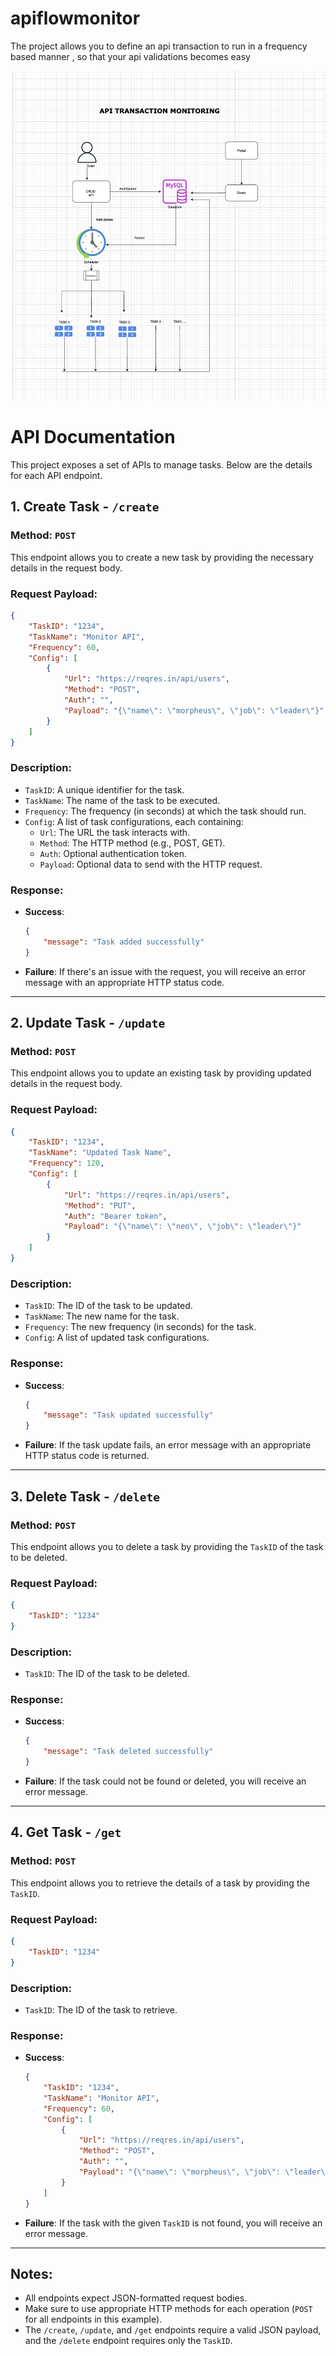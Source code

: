 # apiflowmonitor
The project allows you to define an api transaction to run in a frequency based manner , so that your api validations becomes easy


![My Image](docs/architecture/arch.png)





# API Documentation

This project exposes a set of APIs to manage tasks. Below are the details for each API endpoint.

## 1. **Create Task** - `/create`

### **Method**: `POST`

This endpoint allows you to create a new task by providing the necessary details in the request body.

### **Request Payload**:

```json
{
    "TaskID": "1234",
    "TaskName": "Monitor API",
    "Frequency": 60,
    "Config": [
        {
            "Url": "https://reqres.in/api/users",
            "Method": "POST",
            "Auth": "",
            "Payload": "{\"name\": \"morpheus\", \"job\": \"leader\"}"
        }
    ]
}
```

### **Description**:
- `TaskID`: A unique identifier for the task.
- `TaskName`: The name of the task to be executed.
- `Frequency`: The frequency (in seconds) at which the task should run.
- `Config`: A list of task configurations, each containing:
  - `Url`: The URL the task interacts with.
  - `Method`: The HTTP method (e.g., POST, GET).
  - `Auth`: Optional authentication token.
  - `Payload`: Optional data to send with the HTTP request.

### **Response**:
- **Success**:
  ```json
  {
      "message": "Task added successfully"
  }
  ```
- **Failure**: If there's an issue with the request, you will receive an error message with an appropriate HTTP status code.

---

## 2. **Update Task** - `/update`

### **Method**: `POST`

This endpoint allows you to update an existing task by providing updated details in the request body.

### **Request Payload**:

```json
{
    "TaskID": "1234",
    "TaskName": "Updated Task Name",
    "Frequency": 120,
    "Config": [
        {
            "Url": "https://reqres.in/api/users",
            "Method": "PUT",
            "Auth": "Bearer token",
            "Payload": "{\"name\": \"neo\", \"job\": \"leader\"}"
        }
    ]
}
```

### **Description**:
- `TaskID`: The ID of the task to be updated.
- `TaskName`: The new name for the task.
- `Frequency`: The new frequency (in seconds) for the task.
- `Config`: A list of updated task configurations.

### **Response**:
- **Success**:
  ```json
  {
      "message": "Task updated successfully"
  }
  ```
- **Failure**: If the task update fails, an error message with an appropriate HTTP status code is returned.

---

## 3. **Delete Task** - `/delete`

### **Method**: `POST`

This endpoint allows you to delete a task by providing the `TaskID` of the task to be deleted.

### **Request Payload**:

```json
{
    "TaskID": "1234"
}
```

### **Description**:
- `TaskID`: The ID of the task to be deleted.

### **Response**:
- **Success**:
  ```json
  {
      "message": "Task deleted successfully"
  }
  ```
- **Failure**: If the task could not be found or deleted, you will receive an error message.

---

## 4. **Get Task** - `/get`

### **Method**: `POST`

This endpoint allows you to retrieve the details of a task by providing the `TaskID`.

### **Request Payload**:

```json
{
    "TaskID": "1234"
}
```

### **Description**:
- `TaskID`: The ID of the task to retrieve.

### **Response**:
- **Success**:
  ```json
  {
      "TaskID": "1234",
      "TaskName": "Monitor API",
      "Frequency": 60,
      "Config": [
          {
              "Url": "https://reqres.in/api/users",
              "Method": "POST",
              "Auth": "",
              "Payload": "{\"name\": \"morpheus\", \"job\": \"leader\"}"
          }
      ]
  }
  ```
- **Failure**: If the task with the given `TaskID` is not found, you will receive an error message.

---

## Notes:
- All endpoints expect JSON-formatted request bodies.
- Make sure to use appropriate HTTP methods for each operation (`POST` for all endpoints in this example).
- The `/create`, `/update`, and `/get` endpoints require a valid JSON payload, and the `/delete` endpoint requires only the `TaskID`.
